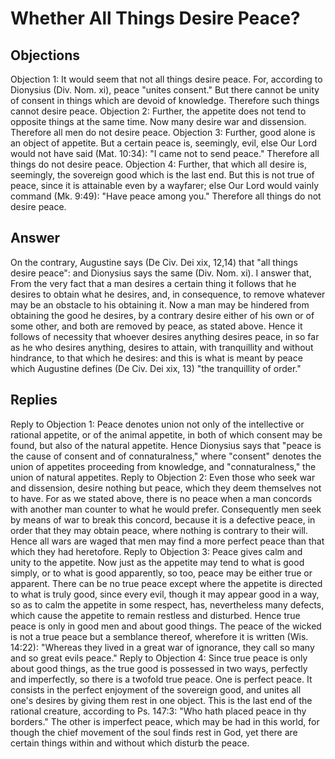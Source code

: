 # Whether All Things Desire Peace?
## Objections
Objection 1: It would seem that not all things desire peace. For, according to Dionysius (Div. Nom. xi), peace "unites consent." But there cannot be unity of consent in things which are devoid of knowledge. Therefore such things cannot desire peace.
Objection 2: Further, the appetite does not tend to opposite things at the same time. Now many desire war and dissension. Therefore all men do not desire peace.
Objection 3: Further, good alone is an object of appetite. But a certain peace is, seemingly, evil, else Our Lord would not have said (Mat. 10:34): "I came not to send peace." Therefore all things do not desire peace.
Objection 4: Further, that which all desire is, seemingly, the sovereign good which is the last end. But this is not true of peace, since it is attainable even by a wayfarer; else Our Lord would vainly command (Mk. 9:49): "Have peace among you." Therefore all things do not desire peace.
## Answer
On the contrary, Augustine says (De Civ. Dei xix, 12,14) that "all things desire peace": and Dionysius says the same (Div. Nom. xi).
I answer that, From the very fact that a man desires a certain thing it follows that he desires to obtain what he desires, and, in consequence, to remove whatever may be an obstacle to his obtaining it. Now a man may be hindered from obtaining the good he desires, by a contrary desire either of his own or of some other, and both are removed by peace, as stated above. Hence it follows of necessity that whoever desires anything desires peace, in so far as he who desires anything, desires to attain, with tranquillity and without hindrance, to that which he desires: and this is what is meant by peace which Augustine defines (De Civ. Dei xix, 13) "the tranquillity of order."
## Replies
Reply to Objection 1: Peace denotes union not only of the intellective or rational appetite, or of the animal appetite, in both of which consent may be found, but also of the natural appetite. Hence Dionysius says that "peace is the cause of consent and of connaturalness," where "consent" denotes the union of appetites proceeding from knowledge, and "connaturalness," the union of natural appetites.
Reply to Objection 2: Even those who seek war and dissension, desire nothing but peace, which they deem themselves not to have. For as we stated above, there is no peace when a man concords with another man counter to what he would prefer. Consequently men seek by means of war to break this concord, because it is a defective peace, in order that they may obtain peace, where nothing is contrary to their will. Hence all wars are waged that men may find a more perfect peace than that which they had heretofore.
Reply to Objection 3: Peace gives calm and unity to the appetite. Now just as the appetite may tend to what is good simply, or to what is good apparently, so too, peace may be either true or apparent. There can be no true peace except where the appetite is directed to what is truly good, since every evil, though it may appear good in a way, so as to calm the appetite in some respect, has, nevertheless many defects, which cause the appetite to remain restless and disturbed. Hence true peace is only in good men and about good things. The peace of the wicked is not a true peace but a semblance thereof, wherefore it is written (Wis. 14:22): "Whereas they lived in a great war of ignorance, they call so many and so great evils peace."
Reply to Objection 4: Since true peace is only about good things, as the true good is possessed in two ways, perfectly and imperfectly, so there is a twofold true peace. One is perfect peace. It consists in the perfect enjoyment of the sovereign good, and unites all one's desires by giving them rest in one object. This is the last end of the rational creature, according to Ps. 147:3: "Who hath placed peace in thy borders." The other is imperfect peace, which may be had in this world, for though the chief movement of the soul finds rest in God, yet there are certain things within and without which disturb the peace.